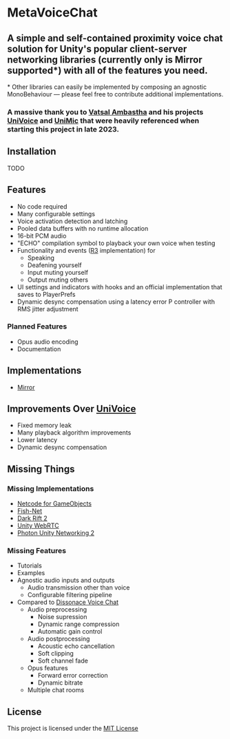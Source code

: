 # MetaVoiceChat
 
## A simple and self-contained proximity voice chat solution for Unity's popular client-server networking libraries (currently only is Mirror supported*) with all of the features you need.
&ast; Other libraries can easily be implemented by composing an agnostic MonoBehaviour — please feel free to contribute additional implementations.

### A massive thank you to [Vatsal Ambastha](https://github.com/adrenak) and his projects [UniVoice](https://github.com/adrenak/univoice) and [UniMic](https://github.com/adrenak/unimic) that were heavily referenced when starting this project in late 2023.

## Installation
TODO

## Features
- No code required
- Many configurable settings
- Voice activation detection and latching
- Pooled data buffers with no runtime allocation
- 16-bit PCM audio
- "ECHO" compilation symbol to playback your own voice when testing
- Functionality and events ([R3](https://github.com/Cysharp/R3) implementation) for
    - Speaking
    - Deafening yourself
    - Input muting yourself
    - Output muting others
- UI settings and indicators with hooks and an official implementation that saves to PlayerPrefs
- Dynamic desync compensation using a latency error P controller with RMS jitter adjustment

### Planned Features
- Opus audio encoding
- Documentation

## Implementations
- [Mirror](https://github.com/MirrorNetworking/Mirror)

## Improvements Over [UniVoice](https://github.com/adrenak/univoice)
- Fixed memory leak
- Many playback algorithm improvements
- Lower latency
- Dynamic desync compensation

## Missing Things

### Missing Implementations
- [Netcode for GameObjects](https://docs-multiplayer.unity3d.com/netcode/current/about/)
- [Fish-Net](https://fish-networking.gitbook.io/docs)
- [Dark Rift 2](https://github.com/DarkRiftNetworking/DarkRift)
- [Unity WebRTC](https://github.com/Unity-Technologies/com.unity.webrtc)
- [Photon Unity Networking 2](https://www.photonengine.com/pun)

### Missing Features
- Tutorials
- Examples
- Agnostic audio inputs and outputs
    - Audio transmission other than voice
    - Configurable filtering pipeline
- Compared to [Dissonace Voice Chat](https://assetstore.unity.com/packages/tools/audio/dissonance-voice-chat-70078)
    - Audio preprocessing
        - Noise supression
        - Dynamic range compression
        - Automatic gain control
    - Audio postprocessing
        - Acoustic echo cancellation
        - Soft clipping
        - Soft channel fade
    - Opus features
        - Forward error correction
        - Dynamic bitrate
    - Multiple chat rooms

## License
This project is licensed under the [MIT License](LICENSE)
